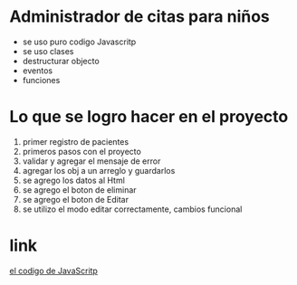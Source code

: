 # Administrador de citas para niños

- se uso puro codigo Javascritp
- se uso clases
- destructurar objecto
- eventos
- funciones

# Lo que se logro hacer en el proyecto
1. primer registro de pacientes
2. primeros pasos con el proyecto 
3. validar y agregar el mensaje de error
4. agregar los obj a un arreglo y guardarlos
5. se agrego los datos al Html
6. se agrego el boton de eliminar
7. se agrego el boton de Editar
8. se utilizo el modo editar correctamente, cambios funcional

# link

[el codigo de JavaScritp](js/app.js)